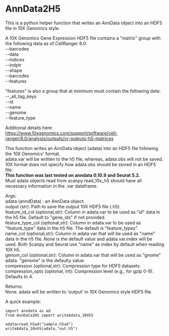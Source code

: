 # AnnData2H5
This is a python helper function that writes an AnnData object into an HDF5 file in 10X Genomics style.

A 10X Genomics Gene Expression HDF5 file contains a "matrix" group with the following data as of CellRanger 8.0:\
--barcodes\
--data\
--indices\
--indptr\
--shape\
--barcodes\
--features

"features" is also a group that at minimum must contain the following data:\
--_all_tag_keys\
--id\
--name\
--genome\
--feature_type

Additional details here: https://www.10xgenomics.com/support/software/cell-ranger/8.0/analysis/outputs/cr-outputs-h5-matrices

This function writes an AnnData object (adata) into an HDF5 file following the 10X Genomics' format.\
adata.var will be written to the h5 file, whereas, adata.obs will not be saved.\
10X format does not specify how adata.obs should be stored in an HDF5 file.\
**This function was last tested on anndata 0.10.9 and Seurat 5.2.**\
Must adata objects read from scanpy.read_10x_h5 should have all necessary information in the .var dataframe.

Args:\
        adata (anndData) : an AnnData object.\
        output (str): Path to save the output 10X HDF5 file (.h5).\
        feature_id_col (optional,str): Column in adata.var to be used as "id" data in the h5 file. Default to "gene_ids" if not provided.\
        feature_type_col (optional,str): Column in adata.var to be used as "feature_type" data in the h5 file. The default is "feature_types". \
        name_col (optional,str): Column in adata.var that will be used as "name" data in the h5 file. None is the default value and adata.var.index will be used. Both Scanpy and Seurat use "name" as index by default when reading 10X h5.\
        genom_col (optional,str): Column in adata.var that will be used as "gnome" adata. "genome" is the defaulty value.\
        compression (optional,str): Compression type for HDF5 datasets.\
        compression_opts (optional, int): Compression level (e.g., for gzip 0-9). Defaults to 4.

Returns:\
        None. adata will be written to 'output' in 10X Genomics style HDF5 file.
        
A quick example:

```
import anndata as ad
from AnnData2H5 import writeAdata_10Xh5

adata=read_h5ad("sample.h5ad")
writeAdata_10xh5(adata,"out.h5")
```
